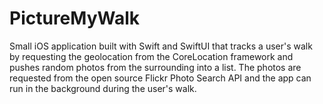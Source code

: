 # PictureMyWalk

Small iOS application built with Swift and SwiftUI that tracks a user's walk by requesting the geolocation from the CoreLocation framework and pushes random photos from the surrounding into a list.
The photos are requested from the open source Flickr Photo Search API and the app can run in the background during the user's walk. 
